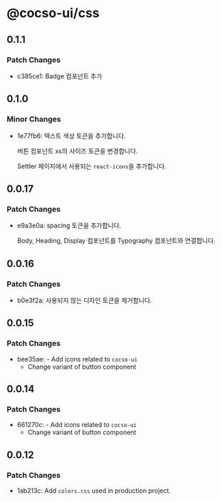 # @cocso-ui/css

## 0.1.1

### Patch Changes

- c385ce1: Badge 컴포넌트 추가

## 0.1.0

### Minor Changes

- 1e77fb6: 텍스트 색상 토큰을 추가합니다.

  버튼 컴포넌트 xs의 사이즈 토큰을 변경합니다.

  Settler 페이지에서 사용되는 `react-icons`을 추가합니다.

## 0.0.17

### Patch Changes

- e9a3e0a: spacing 토큰을 추가합니다.

  Body, Heading, Display 컴포넌트를 Typography 컴포넌트와 연결합니다.

## 0.0.16

### Patch Changes

- b0e3f2a: 사용되지 않는 디자인 토큰을 제거합니다.

## 0.0.15

### Patch Changes

- bee35ae: - Add icons related to `cocso-ui`
  - Change variant of button component

## 0.0.14

### Patch Changes

- 661270c: - Add icons related to `cocso-ui`
  - Change variant of button component

## 0.0.12

### Patch Changes

- 1ab213c: Add `colors.css` used in production project.
